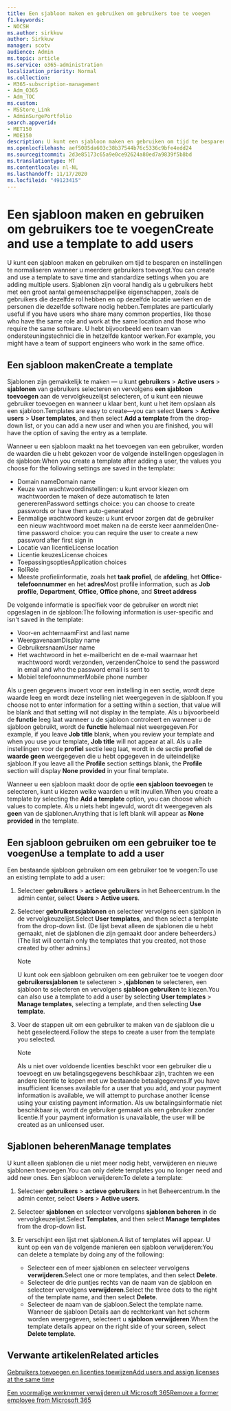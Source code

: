 ```yaml
---
title: Een sjabloon maken en gebruiken om gebruikers toe te voegen
f1.keywords:
- NOCSH
ms.author: sirkkuw
author: Sirkkuw
manager: scotv
audience: Admin
ms.topic: article
ms.service: o365-administration
localization_priority: Normal
ms.collection:
- M365-subscription-management
- Adm_O365
- Adm_TOC
ms.custom:
- MSStore_Link
- AdminSurgePortfolio
search.appverid:
- MET150
- MOE150
description: U kunt een sjabloon maken en gebruiken om tijd te besparen en instellingen te normaliseren wanneer u meerdere gebruikers toevoegt.
ms.openlocfilehash: aef5085da603c38b37544b76c5336c9bfe4edd24
ms.sourcegitcommit: 2d3e85173c65a9e0ce92624a80ed7a9839f5b8bd
ms.translationtype: MT
ms.contentlocale: nl-NL
ms.lasthandoff: 11/17/2020
ms.locfileid: "49123415"
---
```

# <a name="create-and-use-a-template-to-add-users"></a><span data-ttu-id="a8211-103">Een sjabloon maken en gebruiken om gebruikers toe te voegen</span><span class="sxs-lookup"><span data-stu-id="a8211-103">Create and use a template to add users</span></span>

<span data-ttu-id="a8211-104">U kunt een sjabloon maken en gebruiken om tijd te besparen en instellingen te normaliseren wanneer u meerdere gebruikers toevoegt.</span><span class="sxs-lookup"><span data-stu-id="a8211-104">You can create and use a template to save time and standardize settings when you are adding multiple users.</span></span> <span data-ttu-id="a8211-105">Sjablonen zijn vooral handig als u gebruikers hebt met een groot aantal gemeenschappelijke eigenschappen, zoals de gebruikers die dezelfde rol hebben en op dezelfde locatie werken en de personen die dezelfde software nodig hebben.</span><span class="sxs-lookup"><span data-stu-id="a8211-105">Templates are particularly useful if you have users who share many common properties, like those who have the same role and work at the same location and those who require the same software.</span></span> <span data-ttu-id="a8211-106">U hebt bijvoorbeeld een team van ondersteuningstechnici die in hetzelfde kantoor werken.</span><span class="sxs-lookup"><span data-stu-id="a8211-106">For example, you might have a team of support engineers who work in the same office.</span></span>  

## <a name="create-a-template"></a><span data-ttu-id="a8211-107">Een sjabloon maken</span><span class="sxs-lookup"><span data-stu-id="a8211-107">Create a template</span></span>

<span data-ttu-id="a8211-108">Sjablonen zijn gemakkelijk te maken &mdash; u kunt **gebruikers**  >  **Active users**  >  **sjablonen** van gebruikers selecteren en vervolgens **een sjabloon toevoegen** aan de vervolgkeuzelijst selecteren, of u kunt een nieuwe gebruiker toevoegen en wanneer u klaar bent, kunt u het item opslaan als een sjabloon.</span><span class="sxs-lookup"><span data-stu-id="a8211-108">Templates are easy to create&mdash;you can select **Users** > **Active users** > **User templates**, and then select **Add a template** from the drop-down list, or you can add a new user and when you are finished, you will have the option of saving the entry as a template.</span></span>

<span data-ttu-id="a8211-109">Wanneer u een sjabloon maakt na het toevoegen van een gebruiker, worden de waarden die u hebt gekozen voor de volgende instellingen opgeslagen in de sjabloon:</span><span class="sxs-lookup"><span data-stu-id="a8211-109">When you create a template after adding a user, the values you choose for the following settings are saved in the template:</span></span>

- <span data-ttu-id="a8211-110">Domain name</span><span class="sxs-lookup"><span data-stu-id="a8211-110">Domain name</span></span>
- <span data-ttu-id="a8211-111">Keuze van wachtwoordinstellingen: u kunt ervoor kiezen om wachtwoorden te maken of deze automatisch te laten genereren</span><span class="sxs-lookup"><span data-stu-id="a8211-111">Password settings choice: you can choose to create passwords or have them auto-generated</span></span>
- <span data-ttu-id="a8211-112">Eenmalige wachtwoord keuze: u kunt ervoor zorgen dat de gebruiker een nieuw wachtwoord moet maken na de eerste keer aanmelden</span><span class="sxs-lookup"><span data-stu-id="a8211-112">One-time password choice: you can require the user to create a new password after first sign in</span></span>
- <span data-ttu-id="a8211-113">Locatie van licentie</span><span class="sxs-lookup"><span data-stu-id="a8211-113">License location</span></span>
- <span data-ttu-id="a8211-114">Licentie keuzes</span><span class="sxs-lookup"><span data-stu-id="a8211-114">License choices</span></span>
- <span data-ttu-id="a8211-115">Toepassingsopties</span><span class="sxs-lookup"><span data-stu-id="a8211-115">Application choices</span></span>
- <span data-ttu-id="a8211-116">Rol</span><span class="sxs-lookup"><span data-stu-id="a8211-116">Role</span></span>
- <span data-ttu-id="a8211-117">Meeste profielinformatie, zoals het **taak profiel**, de **afdeling**, het **Office**- **telefoonnummer** en het **adres**</span><span class="sxs-lookup"><span data-stu-id="a8211-117">Most profile information, such as **Job profile**, **Department**, **Office**, **Office phone**, and **Street address**</span></span> 

<span data-ttu-id="a8211-118">De volgende informatie is specifiek voor de gebruiker en wordt niet opgeslagen in de sjabloon:</span><span class="sxs-lookup"><span data-stu-id="a8211-118">The following information is user-specific and isn't saved in the template:</span></span>

- <span data-ttu-id="a8211-119">Voor-en achternaam</span><span class="sxs-lookup"><span data-stu-id="a8211-119">First and last name</span></span>
- <span data-ttu-id="a8211-120">Weergavenaam</span><span class="sxs-lookup"><span data-stu-id="a8211-120">Display name</span></span>
- <span data-ttu-id="a8211-121">Gebruikersnaam</span><span class="sxs-lookup"><span data-stu-id="a8211-121">User name</span></span>
- <span data-ttu-id="a8211-122">Het wachtwoord in het e-mailbericht en de e-mail waarnaar het wachtwoord wordt verzonden, verzenden</span><span class="sxs-lookup"><span data-stu-id="a8211-122">Choice to send the password in email and who the password email is sent to</span></span>
- <span data-ttu-id="a8211-123">Mobiel telefoonnummer</span><span class="sxs-lookup"><span data-stu-id="a8211-123">Mobile phone number</span></span>

<span data-ttu-id="a8211-124">Als u geen gegevens invoert voor een instelling in een sectie, wordt deze waarde leeg en wordt deze instelling niet weergegeven in de sjabloon.</span><span class="sxs-lookup"><span data-stu-id="a8211-124">If you choose not to enter information for a setting within a section, that value will be blank and that setting will not display in the template.</span></span> <span data-ttu-id="a8211-125">Als u bijvoorbeeld de **functie** leeg laat wanneer u de sjabloon controleert en wanneer u de sjabloon gebruikt, wordt de **functie** helemaal niet weergegeven.</span><span class="sxs-lookup"><span data-stu-id="a8211-125">For example, if you leave **Job title** blank, when you review your template and when you use your template, **Job title** will not appear at all.</span></span> <span data-ttu-id="a8211-126">Als u alle instellingen voor de **profiel** sectie leeg laat, wordt in de sectie **profiel** de **waarde geen** weergegeven die u hebt opgegeven in de uiteindelijke sjabloon.</span><span class="sxs-lookup"><span data-stu-id="a8211-126">If you leave all the **Profile** section settings blank, the **Profile** section will display **None provided** in your final template.</span></span>

<span data-ttu-id="a8211-127">Wanneer u een sjabloon maakt door de optie **een sjabloon toevoegen** te selecteren, kunt u kiezen welke waarden u wilt invullen.</span><span class="sxs-lookup"><span data-stu-id="a8211-127">When you create a template by selecting the **Add a template** option, you can choose which values to complete.</span></span> <span data-ttu-id="a8211-128">Als u niets hebt ingevuld, wordt dit weergegeven als **geen** van de sjablonen.</span><span class="sxs-lookup"><span data-stu-id="a8211-128">Anything that is left blank will appear as **None provided** in the template.</span></span>

## <a name="use-a-template-to-add-a-user"></a><span data-ttu-id="a8211-129">Een sjabloon gebruiken om een gebruiker toe te voegen</span><span class="sxs-lookup"><span data-stu-id="a8211-129">Use a template to add a user</span></span>

<span data-ttu-id="a8211-130">Een bestaande sjabloon gebruiken om een gebruiker toe te voegen:</span><span class="sxs-lookup"><span data-stu-id="a8211-130">To use an existing template to add a user:</span></span>

1. <span data-ttu-id="a8211-131">Selecteer **gebruikers**  >  **actieve gebruikers** in het Beheercentrum.</span><span class="sxs-lookup"><span data-stu-id="a8211-131">In the admin center, select **Users** > **Active users**.</span></span>

2. <span data-ttu-id="a8211-132">Selecteer **gebruikerssjablonen** en selecteer vervolgens een sjabloon in de vervolgkeuzelijst.</span><span class="sxs-lookup"><span data-stu-id="a8211-132">Select **User templates**, and then select a template from the drop-down list.</span></span> <span data-ttu-id="a8211-133">(De lijst bevat alleen de sjablonen die u hebt gemaakt, niet de sjablonen die zijn gemaakt door andere beheerders.)</span><span class="sxs-lookup"><span data-stu-id="a8211-133">(The list will contain only the templates that you created, not those created by other admins.)</span></span>

   > [!NOTE]
   > <span data-ttu-id="a8211-134">U kunt ook een sjabloon gebruiken om een gebruiker toe te voegen door **gebruikerssjablonen** te selecteren  >  ,**sjablonen** te selecteren, een sjabloon te selecteren en vervolgens **sjabloon gebruiken** te kiezen.</span><span class="sxs-lookup"><span data-stu-id="a8211-134">You can also use a template to add a user by selecting **User templates** > **Manage templates**, selecting a template, and then selecting **Use template**.</span></span>

3. <span data-ttu-id="a8211-135">Voer de stappen uit om een gebruiker te maken van de sjabloon die u hebt geselecteerd.</span><span class="sxs-lookup"><span data-stu-id="a8211-135">Follow the steps to create a user from the template you selected.</span></span>

   > [!NOTE]
   > <span data-ttu-id="a8211-136">Als u niet over voldoende licenties beschikt voor een gebruiker die u toevoegt en uw betalingsgegevens beschikbaar zijn, trachten we een andere licentie te kopen met uw bestaande betaalgegevens.</span><span class="sxs-lookup"><span data-stu-id="a8211-136">If you have insufficient licenses available for a user that you add, and your payment information is available, we will attempt to purchase another license using your existing payment information.</span></span> <span data-ttu-id="a8211-137">Als uw betalingsinformatie niet beschikbaar is, wordt de gebruiker gemaakt als een gebruiker zonder licentie.</span><span class="sxs-lookup"><span data-stu-id="a8211-137">If your payment information is unavailable, the user will be created as an unlicensed user.</span></span>

## <a name="manage-templates"></a><span data-ttu-id="a8211-138">Sjablonen beheren</span><span class="sxs-lookup"><span data-stu-id="a8211-138">Manage templates</span></span>

<span data-ttu-id="a8211-139">U kunt alleen sjablonen die u niet meer nodig hebt, verwijderen en nieuwe sjablonen toevoegen.</span><span class="sxs-lookup"><span data-stu-id="a8211-139">You can only delete templates you no longer need and add new ones.</span></span> <span data-ttu-id="a8211-140">Een sjabloon verwijderen:</span><span class="sxs-lookup"><span data-stu-id="a8211-140">To delete a template:</span></span>

1. <span data-ttu-id="a8211-141">Selecteer **gebruikers**  >  **actieve gebruikers** in het Beheercentrum.</span><span class="sxs-lookup"><span data-stu-id="a8211-141">In the admin center, select **Users** > **Active users**.</span></span>

2. <span data-ttu-id="a8211-142">Selecteer **sjablonen** en selecteer vervolgens **sjablonen beheren** in de vervolgkeuzelijst.</span><span class="sxs-lookup"><span data-stu-id="a8211-142">Select **Templates**, and then select **Manage templates** from the drop-down list.</span></span>

3. <span data-ttu-id="a8211-143">Er verschijnt een lijst met sjablonen.</span><span class="sxs-lookup"><span data-stu-id="a8211-143">A list of templates will appear.</span></span> <span data-ttu-id="a8211-144">U kunt op een van de volgende manieren een sjabloon verwijderen:</span><span class="sxs-lookup"><span data-stu-id="a8211-144">You can delete a template by doing any of the following:</span></span>
    - <span data-ttu-id="a8211-145">Selecteer een of meer sjablonen en selecteer vervolgens **verwijderen**.</span><span class="sxs-lookup"><span data-stu-id="a8211-145">Select one or more templates, and then select **Delete**.</span></span> 
    - <span data-ttu-id="a8211-146">Selecteer de drie puntjes rechts van de naam van de sjabloon en selecteer vervolgens **verwijderen**.</span><span class="sxs-lookup"><span data-stu-id="a8211-146">Select the three dots to the right of the template name, and then select **Delete**.</span></span>
    - <span data-ttu-id="a8211-147">Selecteer de naam van de sjabloon.</span><span class="sxs-lookup"><span data-stu-id="a8211-147">Select the template name.</span></span> <span data-ttu-id="a8211-148">Wanneer de sjabloon Details aan de rechterkant van het scherm worden weergegeven, selecteert u **sjabloon verwijderen**.</span><span class="sxs-lookup"><span data-stu-id="a8211-148">When the template details appear on the right side of your screen, select **Delete template**.</span></span>

## <a name="related-articles"></a><span data-ttu-id="a8211-149">Verwante artikelen</span><span class="sxs-lookup"><span data-stu-id="a8211-149">Related articles</span></span>

[<span data-ttu-id="a8211-150">Gebruikers toevoegen en licenties toewijzen</span><span class="sxs-lookup"><span data-stu-id="a8211-150">Add users and assign licenses at the same time</span></span>](add-users.md)

[<span data-ttu-id="a8211-151">Een voormalige werknemer verwijderen uit Microsoft 365</span><span class="sxs-lookup"><span data-stu-id="a8211-151">Remove a former employee from Microsoft 365</span></span>](remove-former-employee.md)
  
